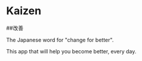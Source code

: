 # Kaizen
##改善

The Japanese word for "change for better".

This app that will help you become better, every day.
